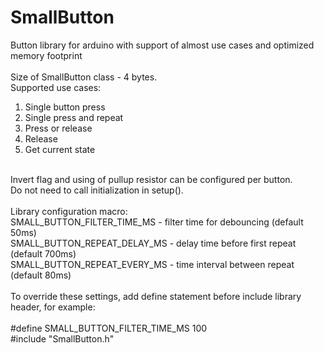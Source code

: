 # SmallButton
Button library for arduino with support of almost use cases and optimized memory footprint<br/>
<br/>
Size of SmallButton class - 4 bytes.<br/>
Supported use cases:<br/>
1) Single button press
2) Single press and repeat
3) Press or release
4) Release
5) Get current state
<br/>
Invert flag and using of pullup resistor can be configured per button.<br/>
Do not need to call initialization in setup().<br/>
<br/>
Library configuration macro:<br/>
SMALL_BUTTON_FILTER_TIME_MS - filter time for debouncing (default 50ms)<br/>
SMALL_BUTTON_REPEAT_DELAY_MS - delay time before first repeat (default 700ms)<br/>
SMALL_BUTTON_REPEAT_EVERY_MS - time interval between repeat (default 80ms)<br/>
<br/>
To override these settings, add define statement before include library header, for example:<br/>
<br/>
#define SMALL_BUTTON_FILTER_TIME_MS 100<br/>
#include "SmallButton.h"<br/>